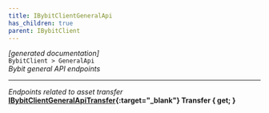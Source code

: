 ```yaml
---
title: IBybitClientGeneralApi
has_children: true
parent: IBybitClient
---
```

*[generated documentation]*  
`BybitClient > GeneralApi`  
*Bybit general API endpoints*
  
***
*Endpoints related to asset transfer*  
**[IBybitClientGeneralApiTransfer](IBybitClientGeneralApiTransfer.html){:target="_blank"} Transfer { get; }**  
